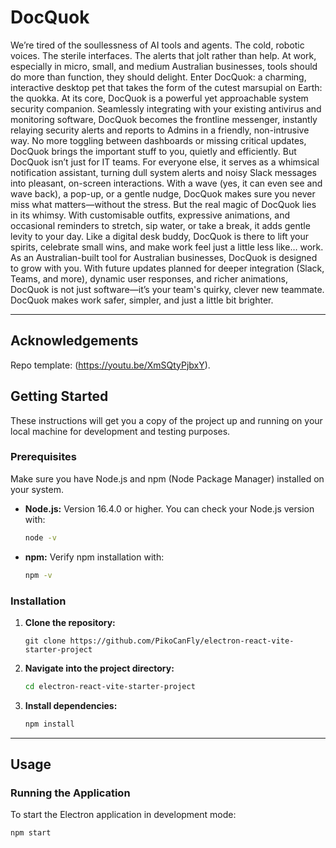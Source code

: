 # DocQuok

We’re tired of the soullessness of AI tools and agents. The cold, robotic voices. The sterile interfaces. The alerts that jolt rather than help. At work, especially in micro, small, and medium Australian businesses, tools should do more than function, they should delight. Enter DocQuok: a charming, interactive desktop pet that takes the form of the cutest marsupial on Earth: the quokka.
At its core, DocQuok is a powerful yet approachable system security companion. Seamlessly integrating with your existing antivirus and monitoring software, DocQuok becomes the frontline messenger, instantly relaying security alerts and reports to Admins in a friendly, non-intrusive way. No more toggling between dashboards or missing critical updates, DocQuok brings the important stuff to you, quietly and efficiently.
But DocQuok isn’t just for IT teams. For everyone else, it serves as a whimsical notification assistant, turning dull system alerts and noisy Slack messages into pleasant, on-screen interactions. With a wave (yes, it can even see and wave back), a pop-up, or a gentle nudge, DocQuok makes sure you never miss what matters—without the stress.
But the real magic of DocQuok lies in its whimsy. With customisable outfits, expressive animations, and occasional reminders to stretch, sip water, or take a break, it adds gentle levity to your day. Like a digital desk buddy, DocQuok is there to lift your spirits, celebrate small wins, and make work feel just a little less like… work.
As an Australian-built tool for Australian businesses, DocQuok is designed to grow with you. With future updates planned for deeper integration (Slack, Teams, and more), dynamic user responses, and richer animations, DocQuok is not just software—it’s your team's quirky, clever new teammate.
DocQuok makes work safer, simpler, and just a little bit brighter.

---

## Acknowledgements

Repo template: (https://youtu.be/XmSQtyPjbxY).

## Getting Started

These instructions will get you a copy of the project up and running on your local machine for development and testing purposes.

### Prerequisites

Make sure you have Node.js and npm (Node Package Manager) installed on your system.

* **Node.js:** Version 16.4.0 or higher.
    You can check your Node.js version with:
    ```bash
    node -v
    ```
* **npm:**
    Verify npm installation with:
    ```bash
    npm -v
    ```

### Installation

1.  **Clone the repository:**
    ```
    git clone https://github.com/PikoCanFly/electron-react-vite-starter-project
    ```

2.  **Navigate into the project directory:**
    ```bash
    cd electron-react-vite-starter-project
    ```

3.  **Install dependencies:**
    ```bash
    npm install
    ```

---

## Usage

### Running the Application

To start the Electron application in development mode:

```bash
npm start
```
